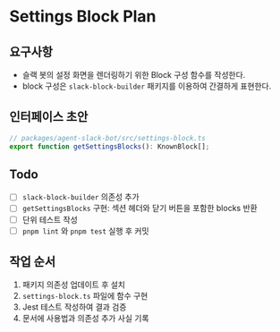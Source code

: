 # Settings Block Plan

## 요구사항

- 슬랙 봇의 설정 화면을 렌더링하기 위한 Block 구성 함수를 작성한다.
- block 구성은 `slack-block-builder` 패키지를 이용하여 간결하게 표현한다.

## 인터페이스 초안

```ts
// packages/agent-slack-bot/src/settings-block.ts
export function getSettingsBlocks(): KnownBlock[];
```

## Todo

- [ ] `slack-block-builder` 의존성 추가
- [ ] `getSettingsBlocks` 구현: 섹션 헤더와 닫기 버튼을 포함한 blocks 반환
- [ ] 단위 테스트 작성
- [ ] `pnpm lint` 와 `pnpm test` 실행 후 커밋

## 작업 순서

1. 패키지 의존성 업데이트 후 설치
2. `settings-block.ts` 파일에 함수 구현
3. Jest 테스트 작성하여 결과 검증
4. 문서에 사용법과 의존성 추가 사실 기록
